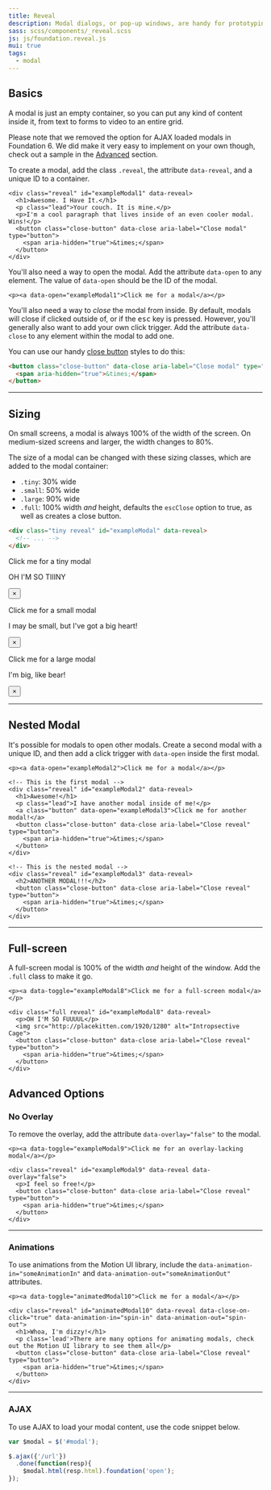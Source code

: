 ```yaml
---
title: Reveal
description: Modal dialogs, or pop-up windows, are handy for prototyping and production. Foundation includes Reveal, our jQuery modal plugin, to make this easy for you.
sass: scss/components/_reveal.scss
js: js/foundation.reveal.js
mui: true
tags:
  - modal
---
```


## Basics

A modal is just an empty container, so you can put any kind of content inside it, from text to forms to video to an entire grid.

<div class="callout primary">
  <p>Please note that we removed the option for AJAX loaded modals in Foundation 6. We did make it very easy to implement on your own though, check out a sample in the <span><a href="#advanced">Advanced</a></span> section.</p>
</div>

To create a modal, add the class `.reveal`, the attribute `data-reveal`, and a unique ID to a container.

```html_example
<div class="reveal" id="exampleModal1" data-reveal>
  <h1>Awesome. I Have It.</h1>
  <p class="lead">Your couch. It is mine.</p>
  <p>I'm a cool paragraph that lives inside of an even cooler modal. Wins!</p>
  <button class="close-button" data-close aria-label="Close modal" type="button">
    <span aria-hidden="true">&times;</span>
  </button>
</div>
```

You'll also need a way to open the modal. Add the attribute `data-open` to any element. The value of `data-open` should be the ID of the modal.

```html_example
<p><a data-open="exampleModal1">Click me for a modal</a></p>
```

You'll also need a way to *close* the modal from inside. By default, modals will close if clicked outside of, or if the <kbd>esc</kbd> key is pressed. However, you'll generally also want to add your own click trigger. Add the attribute `data-close` to any element within the modal to add one.

You can use our handy [close button](close-button.html) styles to do this:

```html
<button class="close-button" data-close aria-label="Close modal" type="button">
  <span aria-hidden="true">&times;</span>
</button>
```

---

## Sizing

On small screens, a modal is always 100% of the width of the screen. On medium-sized screens and larger, the width changes to 80%.

The size of a modal can be changed with these sizing classes, which are added to the modal container:

- `.tiny`: 30% wide
- `.small`: 50% wide
- `.large`: 90% wide
- `.full`: 100% width *and* height, defaults the `escClose` option to true, as well as creates a close button.

```html
<div class="tiny reveal" id="exampleModal" data-reveal>
  <!-- ... -->
</div>
```

<p><a data-toggle="exampleModal5" aria-controls="exampleModal5">Click me for a tiny modal</a></p>

<div class="tiny reveal" id="exampleModal5" data-reveal>
  <p>OH I'M SO TIIINY</p>
  <button class="close-button" data-close aria-label="Close reveal" type="button">
    <span aria-hidden="true">&times;</span>
  </button>
</div>

<p><a data-toggle="exampleModal6">Click me for a small modal</a></p>

<div class="small reveal" id="exampleModal6" data-reveal>
  <p>I may be small, but I've got a big heart!</p>
  <button class="close-button" data-close aria-label="Close reveal" type="button">
    <span aria-hidden="true">&times;</span>
  </button>
</div>

<p><a data-toggle="exampleModal7">Click me for a large modal</a></p>

<div class="large reveal" id="exampleModal7" data-reveal>
  <p>I'm big, like bear!</p>
  <button class="close-button" data-close aria-label="Close reveal" type="button">
    <span aria-hidden="true">&times;</span>
  </button>
</div>

---

## Nested Modal

It's possible for modals to open other modals. Create a second modal with a unique ID, and then add a click trigger with `data-open` inside the first modal.

```html_example
<p><a data-open="exampleModal2">Click me for a modal</a></p>

<!-- This is the first modal -->
<div class="reveal" id="exampleModal2" data-reveal>
  <h1>Awesome!</h1>
  <p class="lead">I have another modal inside of me!</p>
  <a class="button" data-open="exampleModal3">Click me for another modal!</a>
  <button class="close-button" data-close aria-label="Close reveal" type="button">
    <span aria-hidden="true">&times;</span>
  </button>
</div>

<!-- This is the nested modal -->
<div class="reveal" id="exampleModal3" data-reveal>
  <h2>ANOTHER MODAL!!!</h2>
  <button class="close-button" data-close aria-label="Close reveal" type="button">
    <span aria-hidden="true">&times;</span>
  </button>
</div>
```

---

## Full-screen

A full-screen modal is 100% of the width *and* height of the window. Add the `.full` class to make it go.

```html_example
<p><a data-toggle="exampleModal8">Click me for a full-screen modal</a></p>

<div class="full reveal" id="exampleModal8" data-reveal>
  <p>OH I'M SO FUUUUL</p>
  <img src="http://placekitten.com/1920/1280" alt="Intropsective Cage">
  <button class="close-button" data-close aria-label="Close reveal" type="button">
    <span aria-hidden="true">&times;</span>
  </button>
</div>
```

## Advanced Options

### No Overlay

To remove the overlay, add the attribute `data-overlay="false"` to the modal.

```html_example
<p><a data-toggle="exampleModal9">Click me for an overlay-lacking modal</a></p>

<div class="reveal" id="exampleModal9" data-reveal data-overlay="false">
  <p>I feel so free!</p>
  <button class="close-button" data-close aria-label="Close reveal" type="button">
    <span aria-hidden="true">&times;</span>
  </button>
</div>
```

---

### Animations

To use animations from the Motion UI library, include the <code>data-animation-in="someAnimationIn"</code> and <code>data-animation-out="someAnimationOut"</code> attributes.

```html_example
<p><a data-toggle="animatedModal10">Click me for a modal</a></p>

<div class="reveal" id="animatedModal10" data-reveal data-close-on-click="true" data-animation-in="spin-in" data-animation-out="spin-out">
  <h1>Whoa, I'm dizzy!</h1>
  <p class='lead'>There are many options for animating modals, check out the Motion UI library to see them all</p>
  <button class="close-button" data-close aria-label="Close reveal" type="button">
    <span aria-hidden="true">&times;</span>
  </button>
</div>
```

---

### AJAX

To use AJAX to load your modal content, use the code snippet below.

```js
var $modal = $('#modal');

$.ajax({'/url'})
  .done(function(resp){
    $modal.html(resp.html).foundation('open');
});
```
